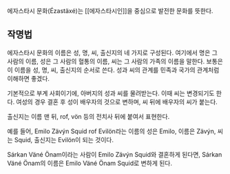 에자스타시 문화(Ézastäxé)는 [[에자스타시인]]을 중심으로 발전한 문화를 뜻한다.

## 작명법
에자스타시 문화의 이름은 성, 명, 씨, 출신지의 네 가지로 구성된다. 여기에서 명은 그 사람의 이름, 성은 그 사람의 혈통의 이름, 씨는 그 사람의 가족의 이름을 말한다. 보통은 이 이름을 성, 명, 씨, 출신지의 순서로 쓴다. 성과 씨의 관계를 민족과 국가의 관계처럼 이해하면 좋겠다.

기본적으로 부계 사회이기에, 아버지의 성과 씨를 물려받는다. 이때 씨는 변경되기도 한다. 여성의 경우 결혼 후 성이 배우자의 것으로 변하며, 씨 뒤에 배우자의 씨가 붙는다.

출신지는 이름 맨 뒤, rof, vön 등의 전치사 뒤에 붙여서 표현한다.

예를 들어, Emilo Zävýn Squid rof Evilön라는 이름의 성은 Emilo, 이름은 Zävýn, 씨는 Squid, 출신지는 Evilön이 되는 것이다.

Sárkan Väné Önam이라는 사람이 Emilo Zävýn Squid와 결혼하게 된다면, Sárkan Väné Önam의 이름은 Emilo Väné Önam Squid로 변하게 된다.